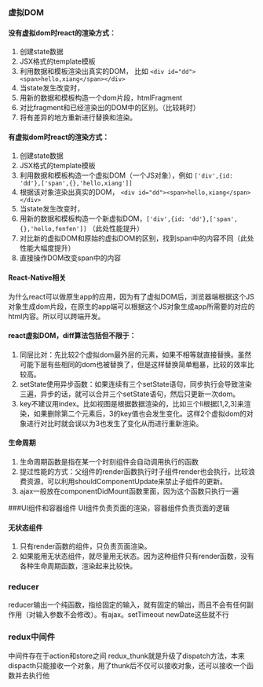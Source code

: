### 虚拟DOM
#### 没有虚拟dom时react的渲染方式： 
1. 创建state数据
2. JSX格式的template模板
3. 利用数据和模板渲染出真实的DOM，
    比如 `<div id="dd"><span>hello,xiang</span></div>`
4. 当state发生改变时，
5. 用新的数据和模板构造一个dom片段，htmlFragment
5. 对比fragment和已经渲染出的DOM中的区别。（比较耗时）
6. 将有差异的地方重新进行替换和渲染。
#### 有虚拟dom时react的渲染方式： 
1. 创建state数据
2. JSX格式的template模板
3. 利用数据和模板构造一个虚拟DOM（一个JS对象），例如 `['div',{id: 'dd'},['span',{},'hello,xiang']]`
4. 根据该对象渲染出真实的DOM，
     `<div id="dd"><span>hello,xiang</span></div>`
4. 当state发生改变时，
5. 用新的数据和模板构造一个新虚拟DOM，`['div',{id: 'dd'},['span',{},'hello,fenfen']]` （此处性能提升）
5. 对比新的虚拟DOM和原始的虚拟DOM的区别，找到span中的内容不同（此处性能大幅度提升）
6. 直接操作DOM改变span中的内容
#### React-Native相关
为什么react可以做原生app的应用，因为有了虚拟DOM后，浏览器端根据这个JS对象生成dom片段，在原生的app端可以根据这个JS对象生成app所需要的对应的html内容。所以可以跨端开发。
#### react虚拟DOM，diff算法包括但不限于：
1. 同层比对：先比较2个虚拟dom最外层的元素，如果不相等就直接替换。虽然可能下层有些相同的dom也被替换了，但是这样替换简单粗暴，比较的效率比较高。
2. setState使用异步函数：如果连续有三个setState语句，同步执行会导致渲染三遍，异步的话，就可以合并三个setState语句，然后只更新一次dom。
3. key不建议用index。比如视图是根据数据渲染的，比如三个li根据[1,2,3]来渲染，如果删除第二个元素后，3的key值也会发生变化。这样2个虚拟dom的对象进行对比时就会误以为3也发生了变化从而进行重新渲染。

#### 生命周期
1. 生命周期函数是指在某一个时刻组件会自动调用执行的函数
2. 提过性能的方式：父组件的render函数执行时子组件render也会执行，比较浪费资源，可以利用shouldComponentUpdate来禁止子组件的更新。
3. ajax一般放在componentDidMount函数里面，因为这个函数只执行一遍

###UI组件和容器组件
UI组件负责页面的渲染，容器组件负责页面的逻辑

#### 无状态组件
1. 只有render函数的组件，只负责页面渲染。
2. 如果能用无状态组件，就尽量用无状态。因为这种组件只有render函数，没有各种生命周期函数，渲染起来比较快。

### reducer
reducer输出一个纯函数，指给固定的输入，就有固定的输出，而且不会有任何副作用（对输入参数不会修改）。有ajax。setTimeout newDate这些就不行

### redux中间件
中间件存在于action和store之间
redux_thunk就是升级了dispatch方法，本来dispacth只能接收一个对象，用了thunk后不仅可以接收对象，还可以接收一个函数并去执行他